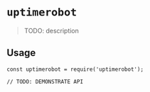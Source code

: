 # `uptimerobot`

> TODO: description

## Usage

```
const uptimerobot = require('uptimerobot');

// TODO: DEMONSTRATE API
```
